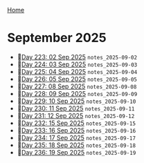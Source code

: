 [Home](../../main.md)

# September 2025


- 📝[Day 223: 02 Sep 2025](./09/notes_2025-09-02.md) `notes_2025-09-02`
- 📝[Day 224: 03 Sep 2025](./09/notes_2025-09-03.md) `notes_2025-09-03`
- 📝[Day 225: 04 Sep 2025](./09/notes_2025-09-04.md) `notes_2025-09-04`
- 📝[Day 226: 05 Sep 2025](./09/notes_2025-09-05.md) `notes_2025-09-05`
- 📝[Day 227: 08 Sep 2025](./09/notes_2025-09-08.md) `notes_2025-09-08`
- 📝[Day 228: 09 Sep 2025](./09/notes_2025-09-09.md) `notes_2025-09-09`
- 📝[Day 229: 10 Sep 2025](./09/notes_2025-09-10.md) `notes_2025-09-10`
- 📝[Day 230: 11 Sep 2025](./09/notes_2025-09-11.md) `notes_2025-09-11`
- 📝[Day 231: 12 Sep 2025](./09/notes_2025-09-12.md) `notes_2025-09-12`
- 📝[Day 232: 15 Sep 2025](./09/notes_2025-09-15.md) `notes_2025-09-15`
- 📝[Day 233: 16 Sep 2025](./09/notes_2025-09-16.md) `notes_2025-09-16`
- 📝[Day 234: 17 Sep 2025](./09/notes_2025-09-17.md) `notes_2025-09-17`
- 📝[Day 235: 18 Sep 2025](./09/notes_2025-09-18.md) `notes_2025-09-18`
- 📝[Day 236: 19 Sep 2025](./09/notes_2025-09-19.md) `notes_2025-09-19`
